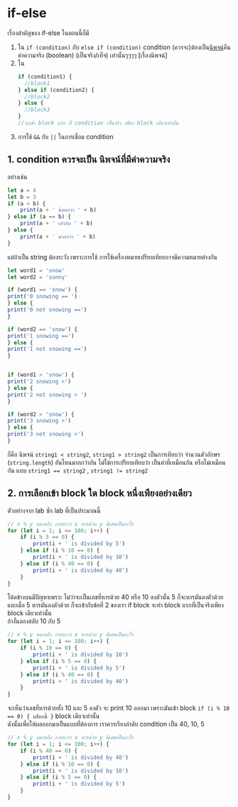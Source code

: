 # if-else 
เรื่องสำคัญของ if-else ในตอนนี้ก็มี 
1. ใน `if (condition)` กับ `else if (condition)` condition (ควรจะ)ต้องเป็น[นิพจน์](https://github.com/swu60576/cp121-notebook/blob/master/1-data.md#%E0%B8%97%E0%B8%B3%E0%B9%84%E0%B8%A1%E0%B9%80%E0%B8%A3%E0%B8%B2%E0%B8%96%E0%B8%B6%E0%B8%87%E0%B8%95%E0%B9%89%E0%B8%AD%E0%B8%87%E0%B8%84%E0%B8%B3%E0%B8%99%E0%B8%B6%E0%B8%87%E0%B9%80%E0%B8%A3%E0%B8%B7%E0%B9%88%E0%B8%AD%E0%B8%87-datatype-%E0%B8%94%E0%B9%89%E0%B8%A7%E0%B8%A2-)คืนค่าความจริง (boolean) (เป็นจริง/เท็จ) เท่านั้นๆๆๆๆ [เรื่องนิพจน์]
2. ใน  
    ```javascript
    if (condition1) {
      //block1
    } else if (condition2) {
      //block2
    } else {
      //block3
    }
    //จะเข้า block แรก ที่ condition เป็นจริง เพียง block เดียวเท่านั้น
    ```
3. การใช้ `&&` กับ `||` ในการเชื่อม condition 

## 1. condition ควรจะเป็น นิพจน์ที่มีค่าความจริง
อย่างเช่น 
```javascript
let a = 4
let b = 3
if (a < b) {
    print(a + ' น้อยกว่า ' + b)
} else if (a == b) {
    print(a + ' เท่ากับ ' + b)
} else {
    print(a + ' มากกว่า ' + b)
}
```
แต่ถ้าเป็น string ต้องระวัง เพราะการใช้ การใช้เครื่องหมายเปรียบเทียบอาจมีความหมายต่างกัน 
```javascript
let word1 = 'snow'
let word2 = 'sunny'

if (word1 == 'snow') {
print('0 snowing == ')
} else {
print('0 not snowing ==')
}

if (word2 == 'snow') {
print('1 snowing ==')
} else {
print('1 not snowing ==')
}


if (word1 > 'snow') {
print('2 snowing >')
} else {
print('2 not snowing > ')
}

if (word2 > 'snow') {
print('3 snowing >')
} else {
print('3 not snowing >')
}
```
ก็คือ นิพจน์ `string1 < string2`, `string1 > string2` เป็นการเทียบว่า จำนวนตัวอักษร (`string.length`) อันไหนมากกว่ากัน ไม่ใช่การเปรียบเทียบว่า เป็นคำที่เหมือนกัน หรือไม่เหมือนกัน แบบ `string1 == string2` , `string1 != string2`

## 2. การเลือกเข้า block ใด block หนึ่งเพียงอย่างเดียว
ตัวอย่างจาก lab ซัก lab ที่เป็นประมาณนี้
```javascript
// x % y หมายถึง การหาว่า x หารด้วย y มีเศษเป็นอะไร
for (let i = 1; i <= 100; i++) {
    if (i % 5 == 0) {
        print(i + ' is divided by 5')
    } else if (i % 10 == 0) {
        print(i + ' is divided by 10')
    } else if (i % 40 == 0) {
        print(i + ' is divided by 40')
    }
}
```
โค้ดข้างบนมีปัญหาเพราะ ไม่ว่าจะเป็นเลขที่หารด้วย 40 หรือ 10 ลงตัวนั้น 5 ก็จะหารมันลงตัวด้วย <br > 
และเมื่อ 5 หารมันลงตัวด้วย ก็จะเข้ากับข้อที่ 2 ของเรา if block จะทำ block แรกที่เป็นจริงเพียง block เดียวเท่านั้น <br >
ถ้างั้นลองสลับ 10 กับ 5
```javascript
// x % y หมายถึง การหาว่า x หารด้วย y มีเศษเป็นอะไร
for (let i = 1; i <= 100; i++) {
    if (i % 10 == 0) {
        print(i + ' is divided by 10')
    } else if (i % 5 == 0) {
        print(i + ' is divided by 5')
    } else if (i % 40 == 0) {
        print(i + ' is divided by 40')
    }
}
```
จะเห็นว่าเลขที่หารด้วยทั้ง 10 และ 5 ลงตัว จะ print 10 ออกมา เพราะมันเข้า block `if (i % 10 == 0) { บล็อกนี้ }` block เดียวเท่านั้น <br > 
ดังนั้นเพื่อให้ผลออกมาเป็นแบบที่ต้องการ เราควรเรียงลำดับ condition เป็น 40, 10, 5 
```javascript
// x % y หมายถึง การหาว่า x หารด้วย y มีเศษเป็นอะไร
for (let i = 1; i <= 100; i++) {
    if (i % 40 == 0) {
        print(i + ' is divided by 40')
    } else if (i % 10 == 0) {
        print(i + ' is divided by 10')
    } else if (i % 5 == 0) {
        print(i + ' is divided by 5')
    }
}
```
